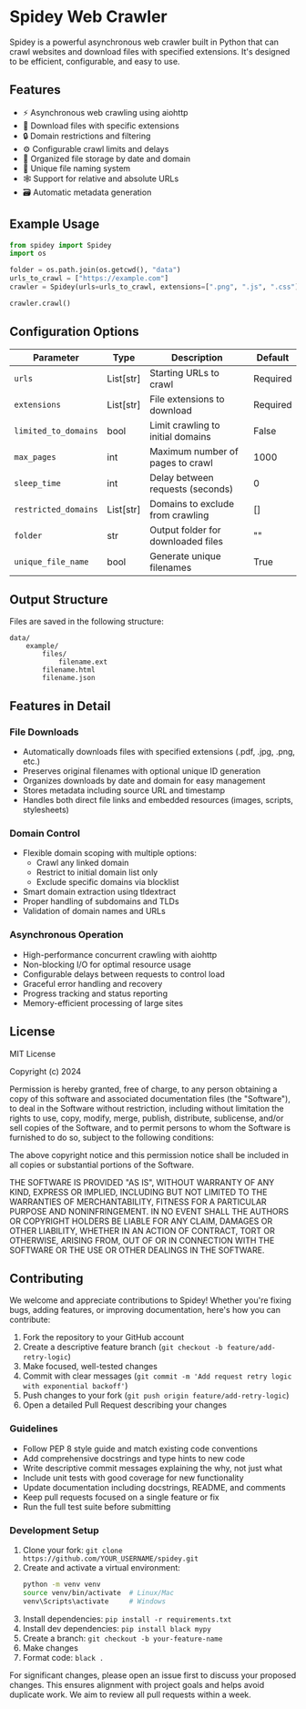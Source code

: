 # Spidey Web Crawler

Spidey is a powerful asynchronous web crawler built in Python that can crawl websites and download files with specified extensions. It's designed to be efficient, configurable, and easy to use.

## Features

- ⚡ Asynchronous web crawling using aiohttp
- 📂 Download files with specific extensions
- 🔒 Domain restrictions and filtering
- ⚙️ Configurable crawl limits and delays
- 📁 Organized file storage by date and domain
- 🔄 Unique file naming system
- 🕸️ Support for relative and absolute URLs
- 🗃️ Automatic metadata generation

## Example Usage

```python
from spidey import Spidey
import os

folder = os.path.join(os.getcwd(), "data")
urls_to_crawl = ["https://example.com"]
crawler = Spidey(urls=urls_to_crawl, extensions=[".png", ".js", ".css"], limited_to_domains=False, max_pages=100, sleep_time=0, folder=folder)

crawler.crawl()
```

## Configuration Options

| Parameter            | Type      | Description                        | Default  |
| -------------------- | --------- | ---------------------------------- | -------- |
| `urls`               | List[str] | Starting URLs to crawl             | Required |
| `extensions`         | List[str] | File extensions to download        | Required |
| `limited_to_domains` | bool      | Limit crawling to initial domains  | False    |
| `max_pages`          | int       | Maximum number of pages to crawl   | 1000     |
| `sleep_time`         | int       | Delay between requests (seconds)   | 0        |
| `restricted_domains` | List[str] | Domains to exclude from crawling   | []       |
| `folder`             | str       | Output folder for downloaded files | ""       |
| `unique_file_name`   | bool      | Generate unique filenames          | True     |

## Output Structure

Files are saved in the following structure:

```
data/
    example/
        files/
            filename.ext
        filename.html
        filename.json
```

## Features in Detail

### File Downloads
- Automatically downloads files with specified extensions (.pdf, .jpg, .png, etc.)
- Preserves original filenames with optional unique ID generation
- Organizes downloads by date and domain for easy management
- Stores metadata including source URL and timestamp
- Handles both direct file links and embedded resources (images, scripts, stylesheets)

### Domain Control
- Flexible domain scoping with multiple options:
  - Crawl any linked domain
  - Restrict to initial domain list only
  - Exclude specific domains via blocklist
- Smart domain extraction using tldextract
- Proper handling of subdomains and TLDs
- Validation of domain names and URLs

### Asynchronous Operation
- High-performance concurrent crawling with aiohttp
- Non-blocking I/O for optimal resource usage
- Configurable delays between requests to control load
- Graceful error handling and recovery
- Progress tracking and status reporting
- Memory-efficient processing of large sites


## License

MIT License

Copyright (c) 2024

Permission is hereby granted, free of charge, to any person obtaining a copy
of this software and associated documentation files (the "Software"), to deal
in the Software without restriction, including without limitation the rights
to use, copy, modify, merge, publish, distribute, sublicense, and/or sell
copies of the Software, and to permit persons to whom the Software is
furnished to do so, subject to the following conditions:

The above copyright notice and this permission notice shall be included in all
copies or substantial portions of the Software.

THE SOFTWARE IS PROVIDED "AS IS", WITHOUT WARRANTY OF ANY KIND, EXPRESS OR
IMPLIED, INCLUDING BUT NOT LIMITED TO THE WARRANTIES OF MERCHANTABILITY,
FITNESS FOR A PARTICULAR PURPOSE AND NONINFRINGEMENT. IN NO EVENT SHALL THE
AUTHORS OR COPYRIGHT HOLDERS BE LIABLE FOR ANY CLAIM, DAMAGES OR OTHER
LIABILITY, WHETHER IN AN ACTION OF CONTRACT, TORT OR OTHERWISE, ARISING FROM,
OUT OF OR IN CONNECTION WITH THE SOFTWARE OR THE USE OR OTHER DEALINGS IN THE
SOFTWARE.

## Contributing

We welcome and appreciate contributions to Spidey! Whether you're fixing bugs, adding features, or improving documentation, here's how you can contribute:

1. Fork the repository to your GitHub account
2. Create a descriptive feature branch (`git checkout -b feature/add-retry-logic`)
3. Make focused, well-tested changes
4. Commit with clear messages (`git commit -m 'Add request retry logic with exponential backoff'`) 
5. Push changes to your fork (`git push origin feature/add-retry-logic`)
6. Open a detailed Pull Request describing your changes

### Guidelines

- Follow PEP 8 style guide and match existing code conventions
- Add comprehensive docstrings and type hints to new code
- Write descriptive commit messages explaining the why, not just what
- Include unit tests with good coverage for new functionality
- Update documentation including docstrings, README, and comments
- Keep pull requests focused on a single feature or fix
- Run the full test suite before submitting

### Development Setup

1. Clone your fork: `git clone https://github.com/YOUR_USERNAME/spidey.git`
2. Create and activate a virtual environment:
   ```bash
   python -m venv venv
   source venv/bin/activate  # Linux/Mac
   venv\Scripts\activate     # Windows
   ```
3. Install dependencies: `pip install -r requirements.txt`
4. Install dev dependencies: `pip install black mypy`
5. Create a branch: `git checkout -b your-feature-name`
6. Make changes
7. Format code: `black .`

For significant changes, please open an issue first to discuss your proposed changes. This ensures alignment with project goals and helps avoid duplicate work. We aim to review all pull requests within a week.
